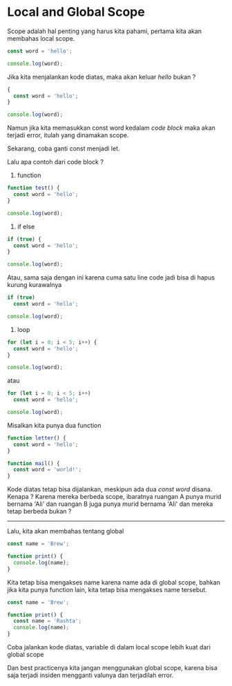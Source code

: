 # Local and Global Scope

Scope adalah hal penting yang harus kita pahami, pertama kita akan membahas local scope.

```javascript
const word = 'hello';

console.log(word);
```

Jika kita menjalankan kode diatas, maka akan keluar _hello_ bukan ?

```javascript
{
  const word = 'hello';
}

console.log(word);
```

Namun jika kita memasukkan const word kedalam _code block_ maka akan terjadi error, itulah yang dinamakan scope.

Sekarang, coba ganti const menjadi let.

Lalu apa contoh dari code block ?

1. function

```javascript
function test() {
  const word = 'hello';
}

console.log(word);
```

1. if else

```javascript
if (true) {
  const word = 'hello';
}

console.log(word);
```

Atau, sama saja dengan ini karena cuma satu line code jadi bisa di hapus kurung kurawalnya

```javascript
if (true)
  const word = 'hello';

console.log(word);
```

1. loop

```javascript
for (let i = 0; i < 5; i++) {
  const word = 'hello';
}

console.log(word);
```

atau

```javascript
for (let i = 0; i < 5; i++)
  const word = 'hello';

console.log(word);
```

Misalkan kita punya dua function

```javascript
function letter() {
  const word = 'hello';
}

function mail() {
  const word = 'world!';
}
```

Kode diatas tetap bisa dijalankan, meskipun ada dua _const word_ disana. Kenapa ? Karena mereka berbeda scope, ibaratnya ruangan A punya murid bernama 'Ali' dan ruangan B juga punya murid bernama 'Ali' dan mereka tetap berbeda bukan ?

---

Lalu, kita akan membahas tentang global

```javascript
const name = 'Brew';

function print() {
  console.log(name);
}
```

Kita tetap bisa mengakses name karena name ada di global scope, bahkan jika kita punya function lain, kita tetap bisa mengakses name tersebut.

```javascript
const name = 'Brew';

function print() {
  const name = 'Rashta';
  console.log(name);
}
```

Coba jalankan kode diatas, variable di dalam local scope lebih kuat dari global scope

Dan best practicenya kita jangan menggunakan global scope, karena bisa saja terjadi insiden mengganti valunya dan terjadilah error.
